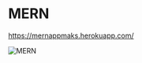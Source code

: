 # MERN


https://mernappmaks.herokuapp.com/

![MERN](https://user-images.githubusercontent.com/94755517/192149169-38d193ba-aaf1-4813-9884-8629e10e433b.gif)

